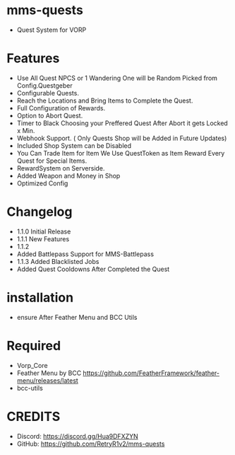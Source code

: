 # mms-quests

- Quest System for VORP

# Features

- Use All Quest NPCS or 1 Wandering One will be Random Picked from Config.Questgeber
- Configurable Quests. 
- Reach the Locations and Bring Items to Complete the Quest.
- Full Configuration of Rewards.
- Option to Abort Quest.
- Timer to Black Choosing your Preffered Quest After Abort it gets Locked x Min.
- Webhook Support. ( Only Quests Shop will be Added in Future Updates)
- Included Shop System can be Disabled
- You Can Trade Item for Item We Use QuestToken as Item Reward Every Quest for Special Items.
- RewardSystem on Serverside.
- Added Weapon and Money in Shop
- Optimized Config



# Changelog

- 1.1.0 Initial Release
- 1.1.1 New Features
- 1.1.2 
- Added Battlepass Support for MMS-Battlepass
- 1.1.3 Added Blacklisted Jobs 
- Added Quest Cooldowns After Completed the Quest

# installation 

- ensure After Feather Menu and BCC Utils


# Required
- Vorp_Core 
- Feather Menu by BCC https://github.com/FeatherFramework/feather-menu/releases/latest
- bcc-utils

# CREDITS
- Discord: https://discord.gg/Hua9DFXZYN
- GitHub: https://github.com/RetryR1v2/mms-quests
